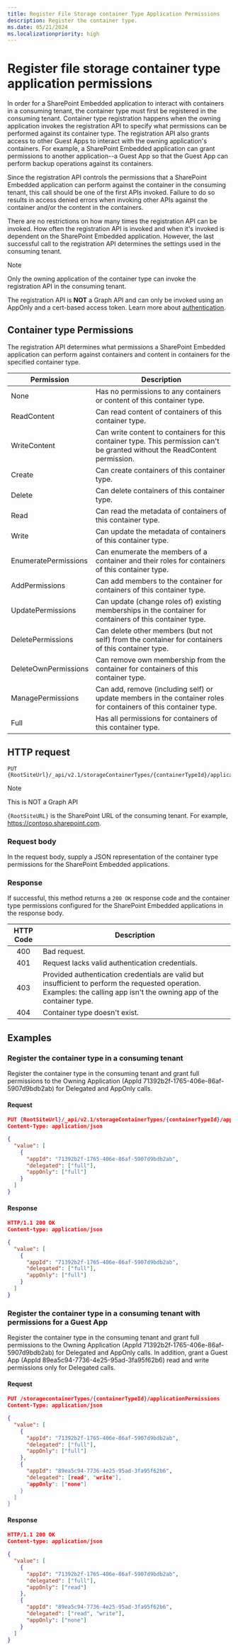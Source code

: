 ```yaml
---
title: Register File Storage container Type Application Permissions
description: Register the container type.
ms.date: 05/21/2024
ms.localizationpriority: high
---
```


# Register file storage container type application permissions

In order for a SharePoint Embedded application to interact with containers in a consuming tenant, the container type must first be registered in the consuming tenant. Container type registration happens when the owning application invokes the registration API to specify what permissions can be performed against its container type. The registration API also grants access to other Guest Apps to interact with the owning application's containers. For example, a SharePoint Embedded application can grant permissions to another application--a Guest App so that the Guest App can perform backup operations against its containers.

Since the registration API controls the permissions that a SharePoint Embedded application can perform against the container in the consuming tenant, this call should be one of the first APIs invoked. Failure to do so results in access denied errors when invoking other APIs against the container and/or the content in the containers.

There are no restrictions on how many times the registration API can be invoked. How often the registration API is invoked and when it's invoked is dependent on the SharePoint Embedded application. However, the last successful call to the registration API determines the settings used in the consuming tenant.

> [!NOTE]
> Only the owning application of the container type can invoke the registration API in the consuming tenant.
>
> The registration API is **NOT** a Graph API and can only be invoked using an AppOnly and a cert-based access token. Learn more about [authentication](./auth.md).

## Container type Permissions

The registration API determines what permissions a SharePoint Embedded application can perform against containers and content in containers for the specified container type.

|      Permission      |                                                    Description                                                     |
| -------------------- | ------------------------------------------------------------------------------------------------------------------ |
| None                 | Has no permissions to any containers or content of this container type.                                            |
| ReadContent          | Can read content of containers of this container type.                                                             |
| WriteContent         | Can write content to containers for this container type. This permission can't be granted without the ReadContent permission. |
| Create               | Can create containers of this container type.                                                                      |
| Delete               | Can delete containers of this container type.                                                                      |
| Read                 | Can read the metadata of containers of this container type.                                                        |
| Write                | Can update the metadata of containers of this container type.                                                      |
| EnumeratePermissions | Can enumerate the members of a container and their roles for containers of this container type.                    |
| AddPermissions       | Can add members to the container for containers of this container type.                                            |
| UpdatePermissions    | Can update (change roles of) existing memberships in the container for containers of this container type.          |
| DeletePermissions    | Can delete other members (but not self) from the container for containers of this container type.                  |
| DeleteOwnPermissions | Can remove own membership from the container for containers of this container type.                                |
| ManagePermissions    | Can add, remove (including self) or update members in the container roles for containers of this container type.   |
| Full                 | Has all permissions for containers of this container type.                                                         |

## HTTP request

``` http
PUT {RootSiteUrl}/_api/v2.1/storageContainerTypes/{containerTypeId}/applicationPermissions
```

> [!NOTE]
> This is NOT a Graph API
>
> `{RootSiteURL}` is the SharePoint URL of the consuming tenant. For example, https://contoso.sharepoint.com.

### Request body

In the request body, supply a JSON representation of the container type permissions for the SharePoint Embedded applications.

### Response

If successful, this method returns a `200 OK` response code and the container type permissions configured for the SharePoint Embedded applications in the response body.

| HTTP Code | Description |
| :--------: | ----------- |
| 400 | Bad request. |
| 401 | Request lacks valid authentication credentials. |
| 403 | Provided authentication credentials are valid but insufficient to perform the requested operation. Examples: the calling app isn't the owning app of the container type. |
| 404 | Container type doesn't exist. |

## Examples

### Register the container type in a consuming tenant

Register the container type in the consuming tenant and grant full permissions to the Owning Application (AppId 71392b2f-1765-406e-86af-5907d9bdb2ab) for Delegated and AppOnly calls.

#### Request

```json
PUT {RootSiteUrl}/_api/v2.1/storageContainerTypes/{containerTypeId}/applicationPermissions
Content-Type: application/json

{
  "value": [
    {
      "appId": "71392b2f-1765-406e-86af-5907d9bdb2ab",
      "delegated": ["full"],
      "appOnly": ["full"]
    }
  ]
}
```

#### Response

```json
HTTP/1.1 200 OK
Content-type: application/json

{
  "value": [
    {
      "appId": "71392b2f-1765-406e-86af-5907d9bdb2ab",
      "delegated": ["full"],
      "appOnly": ["full"]
    }
  ]
}
```

### Register the container type in a consuming tenant with permissions for a Guest App

Register the container type in the consuming tenant and grant full permissions to the Owning Application (AppId 71392b2f-1765-406e-86af-5907d9bdb2ab) for Delegated and AppOnly calls. In addition, grant a Guest App (AppId 89ea5c94-7736-4e25-95ad-3fa95f62b6) read and write permissions only for Delegated calls.

#### Request

```json
PUT /storagecontainerTypes/{containerTypeId}/applicationPermissions
Content-Type: application/json

{
  "value": [
    {
      "appId": "71392b2f-1765-406e-86af-5907d9bdb2ab",
      "delegated": ["full"],
      "appOnly": ["full"]
    },
    {
      "appId": "89ea5c94-7736-4e25-95ad-3fa95f62b6",
      "delegated": [read", "write"],
      "appOnly": ["none"]
    }
  ]
}
```

#### Response

```json
HTTP/1.1 200 OK
Content-type: application/json

{
  "value": [
    {
      "appId": "71392b2f-1765-406e-86af-5907d9bdb2ab",
      "delegated": ["full"],
      "appOnly": ["read"]
    },
    {
      "appId": "89ea5c94-7736-4e25-95ad-3fa95f62b6",
      "delegated": ["read", "write"],
      "appOnly": ["none"]
    }
  ]
}
```
